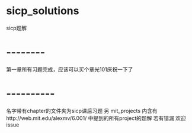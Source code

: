 # sicp_solutions

sicp题解

# --------
第一章所有习题完成，应该可以买个章光101庆祝一下了

# ----------
名字带有chapter的文件夹为sicp课后习题
另 mit_projects 内含有http://web.mit.edu/alexmv/6.001/ 中提到的所有project的题解
若有错漏 欢迎issue